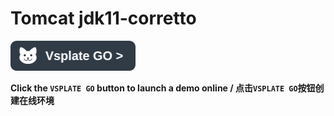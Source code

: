 # Tomcat jdk11-corretto

<a href="https://www.vsplate.com/?docker-compose=https://github.com/vsplate/dcenvs/tomcat/jdk11-corretto"><img alt="VSPLATE GO" src="https://raw.githubusercontent.com/vsplate/images/master/vsgo_btn.png" width="200px"></a>

**Click the `VSPLATE GO` button to launch a demo online / 点击`VSPLATE GO`按钮创建在线环境**